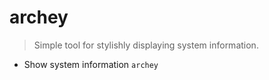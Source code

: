 # archey
> Simple tool for stylishly displaying system information.

- Show system information
`archey`
